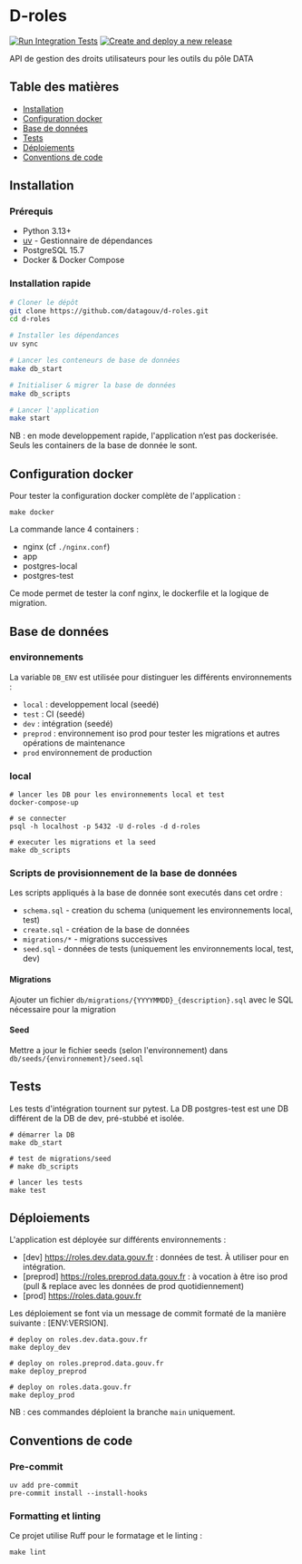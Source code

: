 # D-roles

[![Run Integration Tests](https://github.com/datagouv/d-roles/actions/workflows/integration_tests.yml/badge.svg)](https://github.com/datagouv/d-roles/actions/workflows/integration_tests.yml)
[![Create and deploy a new release](https://github.com/datagouv/d-roles/actions/workflows/create-deploy-release.yml/badge.svg)](https://github.com/datagouv/d-roles/actions/workflows/create-deploy-release.yml)

API de gestion des droits utilisateurs pour les outils du pôle DATA

## Table des matières

- [Installation](#installation)
- [Configuration docker](#configuration-docker)
- [Base de données](#base-de-données)
- [Tests](#tests)
- [Déploiements](#déploiements)
- [Conventions de code](#conventions-de-code)

## Installation

### Prérequis

- Python 3.13+
- [uv](https://docs.astral.sh/uv) - Gestionnaire de dépendances
- PostgreSQL 15.7
- Docker & Docker Compose

### Installation rapide

```bash
# Cloner le dépôt
git clone https://github.com/datagouv/d-roles.git
cd d-roles

# Installer les dépendances
uv sync

# Lancer les conteneurs de base de données
make db_start

# Initialiser & migrer la base de données
make db_scripts

# Lancer l'application
make start
```

NB : en mode developpement rapide, l'application n’est pas dockerisée. Seuls les containers de la base de donnée le sont.

## Configuration docker

Pour tester la configuration docker complète de l'application :

```
make docker
```

La commande lance 4 containers :

- nginx (cf `./nginx.conf`)
- app
- postgres-local
- postgres-test

Ce mode permet de tester la conf nginx, le dockerfile et la logique de migration.

## Base de données

### environnements

La variable `DB_ENV` est utilisée pour distinguer les différents environnements :

- `local` : developpement local (seedé)
- `test` : CI (seedé)
- `dev` : intégration (seedé)
- `preprod` : environnement iso prod pour tester les migrations et autres opérations de maintenance
- `prod` environnement de production

### local

```
# lancer les DB pour les environnements local et test
docker-compose-up

# se connecter
psql -h localhost -p 5432 -U d-roles -d d-roles

# executer les migrations et la seed
make db_scripts
```

### Scripts de provisionnement de la base de données

Les scripts appliqués à la base de donnée sont executés dans cet ordre :

- `schema.sql` - creation du schema (uniquement les environnements local, test)
- `create.sql` - création de la base de données
- `migrations/*` - migrations successives
- `seed.sql` - données de tests (uniquement les environnements local, test, dev)

#### Migrations

Ajouter un fichier `db/migrations/{YYYYMMDD}_{description}.sql` avec le SQL nécessaire pour la migration

#### Seed

Mettre a jour le fichier seeds (selon l'environnement) dans `db/seeds/{environnement}/seed.sql`

## Tests

Les tests d'intégration tournent sur pytest. La DB postgres-test est une DB différent de la DB de dev, pré-stubbé et isolée.

```
# démarrer la DB
make db_start

# test de migrations/seed
# make db_scripts

# lancer les tests
make test
```

## Déploiements

L'application est déployée sur différents environnements :

- [dev] https://roles.dev.data.gouv.fr : données de test. À utiliser pour en intégration.
- [preprod] https://roles.preprod.data.gouv.fr : à vocation à être iso prod (pull & replace avec les données de prod quotidiennement)
- [prod] https://roles.data.gouv.fr

Les déploiement se font via un message de commit formaté de la manière suivante : [ENV:VERSION].

```
# deploy on roles.dev.data.gouv.fr
make deploy_dev

# deploy on roles.preprod.data.gouv.fr
make deploy_preprod

# deploy on roles.data.gouv.fr
make deploy_prod
```

NB : ces commandes déploient la branche `main` uniquement.

## Conventions de code

### Pre-commit

```
uv add pre-commit
pre-commit install --install-hooks
```

### Formatting et linting

Ce projet utilise Ruff pour le formatage et le linting :

```
make lint
```
